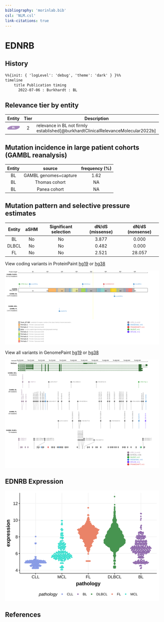 ```yaml
---
bibliography: 'morinlab.bib'
csl: 'NLM.csl'
link-citations: true
---
```

# EDNRB

## History

```mermaid
%%{init: { 'logLevel': 'debug', 'theme': 'dark' } }%%
timeline
    title Publication timing
      2022-07-06 : Burkhardt : BL
```

## Relevance tier by entity

|Entity|Tier|Description                           |
|:------:|:----:|--------------------------------------|
|![BL](images/icons/BL_tier2.png)    |2   |relevance in BL not firmly established[@burkhardtClinicalRelevanceMolecular2022b]|

## Mutation incidence in large patient cohorts (GAMBL reanalysis)

|Entity|source               |frequency (%)|
|:------:|:---------------------:|:-------------:|
|BL    |GAMBL genomes+capture|1.62         |
|BL    |Thomas cohort        |  NA         |
|BL    |Panea cohort         |  NA         |

## Mutation pattern and selective pressure estimates

|Entity|aSHM|Significant selection|dN/dS (missense)|dN/dS (nonsense)|
|:------:|:----:|:---------------------:|:----------------:|:----------------:|
|BL    |No  |No                   |3.877           | 0.000          |
|DLBCL |No  |No                   |0.482           | 0.000          |
|FL    |No  |No                   |2.521           |28.057          |




View coding variants in ProteinPaint [hg19](https://morinlab.github.io/LLMPP/GAMBL/EDNRB_protein.html)  or [hg38](https://morinlab.github.io/LLMPP/GAMBL/EDNRB_protein_hg38.html)

![](images/proteinpaint/EDNRB_NM_000115.svg)

View all variants in GenomePaint [hg19](https://morinlab.github.io/LLMPP/GAMBL/EDNRB.html)  or [hg38](https://morinlab.github.io/LLMPP/GAMBL/EDNRB_hg38.html)

![](images/proteinpaint/EDNRB.svg)

## EDNRB Expression
![](images/gene_expression/EDNRB_by_pathology.svg)
<!-- ORIGIN: burkhardtClinicalRelevanceMolecular2022b -->
<!-- BL: burkhardtClinicalRelevanceMolecular2022b -->

## References

